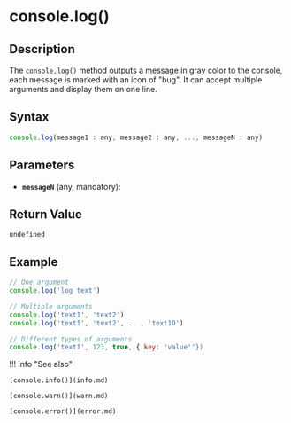 # console.log()

## Description
The `console.log()` method outputs a message in gray color to the console, each message is marked with an icon of "bug". It can accept multiple arguments and display them on one line.

## Syntax
```javascript
console.log(message1 : any, message2 : any, ..., messageN : any)
```

## Parameters
- **`messageN`** (any, mandatory):  

## Return Value
`undefined`

## Example
```javascript
// One argument
console.log('log text')

// Multiple arguments
console.log('text1', 'text2')
console.log('text1', 'text2', .. , 'text10')

// Different types of arguments
console.log('text1', 123, true, { key: 'value''})
```

!!! info "See also"

    [console.info()](info.md)
	
	[console.warn()](warn.md)
	
	[console.error()](error.md)